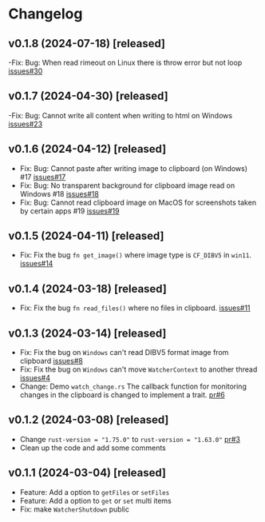 # Changelog

## v0.1.8 (2024-07-18) [released]

-Fix: Bug: When read rimeout on Linux there is throw error but not loop [issues#30](https://github.com/ChurchTao/clipboard-rs/issues/30)

## v0.1.7 (2024-04-30) [released]

-Fix: Bug: Cannot write all content when writing to html on Windows [issues#23](https://github.com/ChurchTao/clipboard-rs/issues/23)

## v0.1.6 (2024-04-12) [released]

- Fix: Bug: Cannot paste after writing image to clipboard (on Windows) #17 [issues#17](https://github.com/ChurchTao/clipboard-rs/issues/17)
- Fix: Bug: No transparent background for clipboard image read on Windows #18 [issues#18](https://github.com/ChurchTao/clipboard-rs/issues/18)
- Fix: Bug: Cannot read clipboard image on MacOS for screenshots taken by certain apps #19 [issues#19](https://github.com/ChurchTao/clipboard-rs/issues/19)

## v0.1.5 (2024-04-11) [released]

- Fix: Fix the bug `fn get_image()` where image type is `CF_DIBV5` in `win11`. [issues#14](https://github.com/ChurchTao/clipboard-rs/issues/14)

## v0.1.4 (2024-03-18) [released]

- Fix: Fix the bug `fn read_files()` where no files in clipboard. [issues#11](https://github.com/ChurchTao/clipboard-rs/issues/11)

## v0.1.3 (2024-03-14) [released]

- Fix: Fix the bug on `Windows` can't read DIBV5 format image from clipboard [issues#8](https://github.com/ChurchTao/clipboard-rs/issues/8)
- Fix: Fix the bug on `Windows` can't move `WatcherContext` to another thread [issues#4](https://github.com/ChurchTao/clipboard-rs/issues/4)
- Change: Demo `watch_change.rs` The callback function for monitoring changes in the clipboard is changed to implement a trait. [pr#6](https://github.com/ChurchTao/clipboard-rs/pull/6)

## v0.1.2 (2024-03-08) [released]

- Change `rust-version = "1.75.0"` to `rust-version = "1.63.0"` [pr#3](https://github.com/ChurchTao/clipboard-rs/pull/3)
- Clean up the code and add some comments

## v0.1.1 (2024-03-04) [released]

- Feature: Add a option to `getFiles` or `setFiles`
- Feature: Add a option to `get` or `set` multi items
- Fix: make `WatcherShutdown` public
